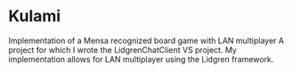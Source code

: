 # Kulami
Implementation of a Mensa recognized board game with LAN multiplayer
A project for which I wrote the LidgrenChatClient VS project. My implementation allows for LAN multiplayer using the Lidgren framework.
